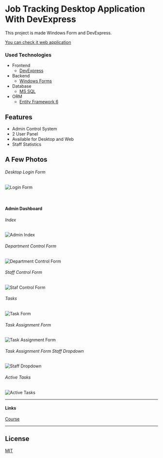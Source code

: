 # Job Tracking Desktop Application With DevExpress

This project is made Windows Form and DevExpress.

<a href="https://github.com/mehmetacisu/JobTrackingWebPanel">You can check it web application</a>

### Used Technologies

- Frontend 
    * [DevExpress](https://www.devexpress.com/)
- Backend  
    * [Windows Forms](https://docs.microsoft.com/en-us/dotnet/desktop/winforms/windows-forms-overview?view=netframeworkdesktop-4.8)
- Database 
    * [MS SQL](https://www.microsoft.com/en-us/sql-server/sql-server-2019)
- ORM
    * [Entity Framework 6](https://docs.microsoft.com/en-us/ef/)
  
## Features
- Admin Control System
- 2 User Panel
- Available for Desktop and Web
- Staff Statistics

## A Few Photos
<h6>Desktop Login Form</h6>
<img src="https://i.hizliresim.com/3zhupxt.png" alt="Login Form"/> 
<br/><br/><br/>

#### Admin Dashboard

<h6>Index</h6>
<img src="https://i.hizliresim.com/5zo7ndg.png" alt="Admin Index"/>
<br/>
<h6>Department Control Form</h6>
<img src="https://i.hizliresim.com/crrmtsc.png" alt="Department Control Form"/>
<br/>
<h6>Staff Control Form</h6>
<img src="https://i.hizliresim.com/isk1g10.png" alt="Staf Control Form"/>
<br/>
<h6>Tasks</h6>
<img src="https://i.hizliresim.com/k7teip8.png" alt="Task Form"/>
<br/>
<h6>Task Assignment Form</h6>
<img src="https://i.hizliresim.com/oz8swxv.png" alt="Task Assignment Form"/> 
<br/>
<h6>Task Assignment Form Staff Dropdown</h6>
<img src="https://i.hizliresim.com/hbssfme.png" alt="Staff Dropdown"/> 
<br/>
<h6>Active Tasks</h6>
<img src="https://i.hizliresim.com/ocy31c3.png" alt="Active Tasks"/> 
<br/>
<hr/>

#### Links 
<a href="https://www.youtube.com/playlist?list=PLKnjBHu2xXNNbaN7oBIE8cSL28h-RMIl6">Course</a>
<hr/>

## License

[MIT](https://github.com/mehmetacisu/JobTrackingWithDevExpress/blob/main/LICENSE)

  
